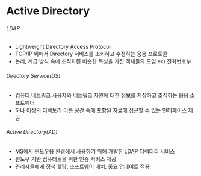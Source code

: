 # Active Directory

###### LDAP

- Lightweight Directory Access Protocol
- TCP/IP 위에서 Directory 서비스를 조회하고 수정하는 응용 프로토콜
- 논리, 계급 방식 속에 조직화된 비슷한 특성을 가진 객체들의 모임 ex) 전화번호부

###### Directory Service(DS)

- 컴퓨터 네트워크 사용자와 네트워크 자원에 대한 정보를 저장하고 조직하는 응용 소프트웨어
- 하나 이상의 디렉토리 이름 공간 속에 포함된 자료에 접근할 수 있는 인터페이스 제공

###### Active Directory(AD)

- MS에서 윈도우용 환경에서 사용하기 위해 개발한 LDAP 디렉터리 서비스
- 윈도우 기반 컴퓨터들을 위한 인증 서비스 제공
- 관리자들에게 정책 할당, 소프트웨어 배치, 중요 업데이트 적용

